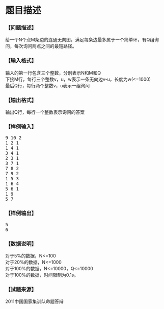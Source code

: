 # 题目描述


<h3>
【问题描述】
</h3>
<p>
给一个N个点M条边的连通无向图，满足每条边最多属于一个简单环，有Q组询问，每次询问两点之间的最短路径。
</p>
<h3>
【输入格式】
</h3>
<p>
输入的第一行包含三个整数，分别表示N和M和Q<br/>
下接M行，每行三个整数v，u，w表示一条无向边v-u，长度为w(&lt;=1000)<br/>
最后Q行，每行两个整数v，u表示一组询问
</p>
<h3>
【输出格式】
</h3>
<p>
输出Q行，每行一个整数表示询问的答案
</p>
<h3>
【样例输入】
</h3>
<pre>9 10 2
1 2 1
1 4 1
3 4 1
2 3 1
3 7 1
7 8 2
7 9 2
1 5 3
1 6 4
5 6 1
1 9
5 7
</pre>
<h3>
【样例输出】
</h3>
<pre>5
6
</pre>
<h3>
【数据说明】
</h3>
<p>
对于5%的数据，N&lt;=100<br/>
对于20%的数据，N&lt;=1000<br/>
对于100%的数据，N&lt;=10000，Q&lt;=10000<br/>
对于100%的数据，时间限制为0.1s。
</p>
<h3>
【试题来源】
</h3>
<p>
2011中国国家集训队命题答辩
</p>
